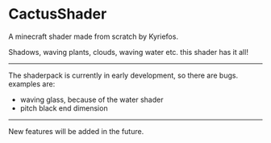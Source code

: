 # CactusShader
A minecraft shader made from scratch by Kyriefos.

Shadows, waving plants, clouds, waving water etc. this shader has it all!

-------------------------------------------------------------------------

The shaderpack is currently in early development, so there are bugs. examples are:
- waving glass, because of the water shader
- pitch black end dimension

-------------------------------------------------------------------------

New features will be added in the future.
